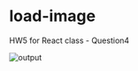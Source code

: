 # load-image
HW5 for React class - Question4

![output](https://user-images.githubusercontent.com/62180097/210018112-32645134-e60a-4cea-915d-146c8d2fa55d.png)
